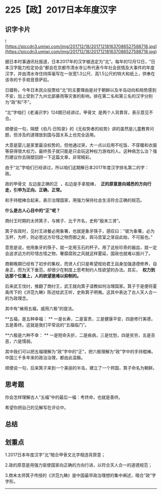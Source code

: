 # 225【政】2017日本年度汉字

## 识字卡片

![https://piccdn3.umiwi.com/img/201712/18/201712181637086527588718.jpg](https://piccdn3.umiwi.com/img/201712/18/201712181637086527588718.jpg)

据日本时事通讯社报道，日本2017年的汉字被选定为“北”。每年的12月12日，“日本汉字能力检定协会”都会在京都市清水寺公布代表今年社会民情及大事件的年度汉字，并由清水寺住持挥毫写在一张宽1.3公尺、高1.5公尺的特大和纸上，供奉在该寺的千手观音菩萨前。

日媒称，今年日本民众投票给“北”的主要理由是对于朝鲜以及半岛动向和局势感到不安，加上受到了九州北部暴雨等灾害的影响。排在第二名和第三名的汉字分别为“政”和“不”。

“北”字咱们《老浦识字》124期已经讲过，甲骨文  是两个人背靠背，表示意见不合。

顺便说一句，隔壁《伯凡·日知录》的《无权势者的权势》讲的虽然是儿童教育问题，但涉及的道理放到国与国关系上也完全适用。

大意是婴儿是家里最没权势的，但他通过哭，大一点以后用不吃饭、不穿暖和衣服等获得很大权力，最终孩子就只能是只会玩这种权力游戏的人。这种病怎么治？强烈建议你去隔壁回顾一下这篇文章，非常精彩。

由于“北”字咱们已经讲过，所以咱们这期解日本2017年度汉字排名第二的字：政。

政的甲骨文  左边是正确的正  ，右边是手拿棍棒，  **正的原意是向城邑的方向行走，引申为正向、正确、正常。**

和手持棍棒合起来，表示治理国家，用强力保持社会生活符合正确的规范。

 **什么是古人心目中的“正”呢？**

商纣王时期的太师箕子，与微子、比干齐名，史称“殷末三贤”。

箕子佐政时，见纣王进餐必用象箸，也就是象牙筷子，感叹曰：“彼为象箸，必为玉杯，为杯，则必思远方珍怪之物而御之矣，舆马宫室之渐自此始，不可振也。”

意思是说，他用象牙的筷子，就一定用玉石的杯子。用了这些珍奇的器皿，就一定会追求远方的珍惜古怪之物，奢靡腐败之风就这样蔓延，国政也就难以振兴了。

商朝晚期已经有了初步的集权，而贤人们只是希望规劝君王自身加强道德修养，自身正，而为天下垂范，却很少在制度上思考制约人性欲望的办法。其实，  **权力到达那个位置上，人的欲望是难以抑制的。**

后来武王伐纣，推翻了商纣王，武王就向箕子请教如何治理国家。箕子于是便将夏禹传下的《洪范九畴》陈述给武王听，史称箕子明夷。这其中表达了古人天人合一的为政理念。

其中有“飨用五福，威用六极”的提法。

 **五福，是五种幸福： ** 一是长寿，二是富贵，三是健康平安，四是修行美德，五是善终。这就是我们平常说的“五福临门”。

 **六极是六种不幸： ** 一是短命夭折，二是疾病，三是忧愁，四是贫穷，五是丑恶，六是懦弱。

其中我们可以把五福理解为“政”字中的“正”，把六极理解为“政”字中的手持棍棒。中国三千多年来的政治治理，都由此滥觞。

顺便说一句，后来箕子来到一个美丽的半岛，建立了一个邦国，箕子命名为朝鲜。

## 思考题

你会怎样理解古人“五福”中的最后一福：考终命，也就是善终。

希望你把自己的见解写在评论中。

## 总结

## 划重点

1.2017日本年度汉字“北”暗合甲骨文北字相违背原意；

2.政的原意是用强力驱使国家向正确的方向行进，以符合天人合一的道德规范；

3.商末太师箕子传授的《洪范九畴》是中国最早政治理想的集中阐述，暗合“政”字字形。


---
